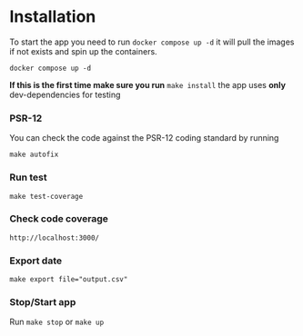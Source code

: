 # Installation

To start the app you need to run `docker compose up -d` it will pull the images if not exists and spin up the containers.

```
docker compose up -d
```

**If this is the first time make sure you run** `make install` the app uses **only** dev-dependencies for testing

### PSR-12 

You can check the code against the PSR-12 coding standard by running 

```
make autofix
```

### Run test
```
make test-coverage
```

### Check code coverage
`http://localhost:3000/`


### Export date
```
make export file="output.csv"
```

### Stop/Start app

Run `make stop` or `make up`